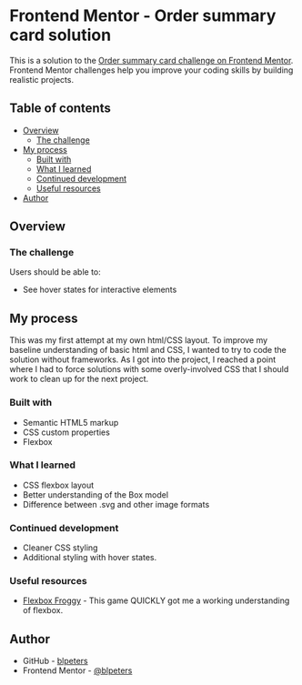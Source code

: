 # Frontend Mentor - Order summary card solution

This is a solution to the [Order summary card challenge on Frontend Mentor](https://www.frontendmentor.io/challenges/order-summary-component-QlPmajDUj). Frontend Mentor challenges help you improve your coding skills by building realistic projects. 

## Table of contents

- [Overview](#overview)
  - [The challenge](#the-challenge)
- [My process](#my-process)
  - [Built with](#built-with)
  - [What I learned](#what-i-learned)
  - [Continued development](#continued-development)
  - [Useful resources](#useful-resources)
- [Author](#author)

## Overview

### The challenge

Users should be able to:

- See hover states for interactive elements

## My process

This was my first attempt at my own html/CSS layout. To improve my baseline understanding of basic html and CSS, I wanted to try to code the solution without frameworks. As I got into the project, I reached a point where I had to force solutions with some overly-involved CSS that I should work to clean up for the next project.

### Built with

- Semantic HTML5 markup
- CSS custom properties
- Flexbox

### What I learned

- CSS flexbox layout
- Better understanding of the Box model
- Difference between .svg and other image formats

### Continued development

- Cleaner CSS styling
- Additional styling with hover states.

### Useful resources

- [Flexbox Froggy](https://codepip.com/games/flexbox-froggy/) - This game QUICKLY got me a working understanding of flexbox.

## Author

- GitHub - [blpeters](https://github.com/blpeters)
- Frontend Mentor - [@blpeters](https://www.frontendmentor.io/profile/blpeters)
